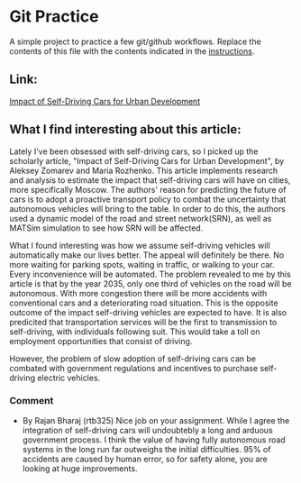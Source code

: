 # Git Practice
A simple project to practice a few git/github workflows.  Replace the contents of this file with the contents indicated in the [instructions](./instructions.md).

## Link:
[Impact of Self-Driving Cars for Urban Development](https://cyberleninka.ru/article/n/impact-of-self-driving-cars-for-urban-development/viewer)

## What I find interesting about this article:
Lately I've been obsessed with self-driving cars, so I picked up the scholarly article, "Impact of Self-Driving Cars for Urban Development", by Aleksey Zomarev and Maria Rozhenko. This article implements research and analysis to estimate the impact that self-driving cars will have on cities, more specifically Moscow. The authors' reason for predicting the future of cars is to adopt a proactive transport policy to combat the uncertainty that autonomous vehicles will bring to the table. In order to do this, the authors used a dynamic model of the road and street network(SRN), as well as MATSim simulation to see how SRN will be affected. 

What I found interesting was how we assume self-driving vehicles will automatically make our lives better. The appeal will definitely be there. No more waiting for parking spots, waiting in traffic, or walking to your car. Every inconvenience will be automated. The problem revealed to me by this article is that by the year 2035, only one third of vehicles on the road will be autonomous. With more congestion there will be more accidents with conventional cars and a deteriorating road situation. This is the opposite outcome of the impact self-driving vehicles are expected to have. It is also predicited that transportation services will be the first to transmission to self-driving, with individuals following suit. This would take a toll on employment opportunities that consist of driving. 

However, the problem of slow adoption of self-driving cars can be combated with government regulations and incentives to purchase self-driving electric vehicles. 

### Comment
- By Rajan Bharaj (rtb325)
Nice job on your assignment. While I agree the integration of self-driving cars will undoubtebly a long and arduous government process. I think the value of having fully autonomous road systems in the long run far outweighs the initial difficulties. 95% of accidents are caused by human error, so for safety alone, you are looking at huge improvements.